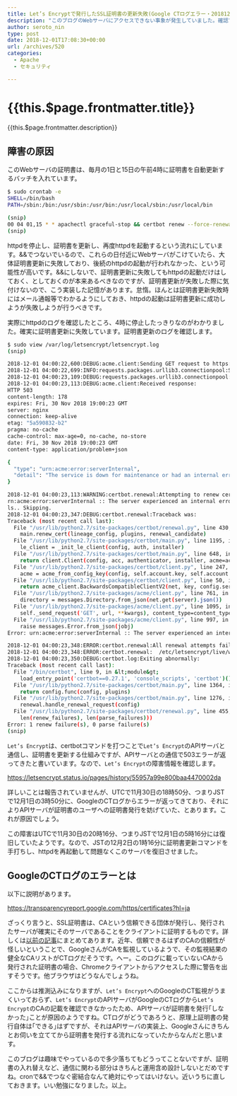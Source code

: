 ```yaml
---
title: Let’s Encryptで発行したSSL証明書の更新失敗(Google CTログエラー・20181201)
description: "このブログのWebサーバにアクセスできない事象が発生していました。確認できたのは12月2日の0時くらいです。原因がわかったのでメモしておきます。"
author: seroto_nin
type: post
date: 2018-12-01T17:08:30+00:00
url: /archives/520
categories:
  - Apache
  - セキュリティ

---
```

# {{this.$page.frontmatter.title}}

{{this.$page.frontmatter.description}}

<!--more-->

## 障害の原因

このWebサーバの証明書は、毎月の1日と15日の午前4時に証明書を自動更新するバッチを入れています。

```bash
$ sudo crontab -e
SHELL=/bin/bash
PATH=/sbin:/bin:/usr/sbin:/usr/bin:/usr/local/sbin:/usr/local/bin

(snip)
00 04 01,15 * * apachectl graceful-stop && certbot renew --force-renewal && apachectl start
(snip)
```

httpdを停止し、証明書を更新し、再度httpdを起動するという流れにしています。&&でつないでいるので、これらの日付近にWebサーバがこけていたら、大体証明書更新に失敗しており、後続のhttpdの起動が行われなかった、という可能性が高いです。&&にしないで、証明書更新に失敗してもhttpdの起動だけはしておく、としておくのが本来あるべきなのですが、証明書更新が失敗した際に気付けないので、こう実装した記憶があります。怠惰。ほんとは証明書更新失敗時にはメール通報等でわかるようにしておき、httpdの起動は証明書更新に成功しようが失敗しようが行うべきです。

実際にhttpdのログを確認したところ、4時に停止したっきりなのがわかりました。確実に証明書更新に失敗しています。証明書更新のログを確認します。

```bash
$ sudo view /var/log/letsencrypt/letsencrypt.log
(snip)

2018-12-01 04:00:22,600:DEBUG:acme.client:Sending GET request to https://acme-v02.api.letsencrypt.org/directory.
2018-12-01 04:00:22,699:INFO:requests.packages.urllib3.connectionpool:Starting new HTTPS connection (1): acme-v02.api.letsencrypt.org
2018-12-01 04:00:23,109:DEBUG:requests.packages.urllib3.connectionpool:"GET /directory HTTP/1.1" 503 178
2018-12-01 04:00:23,113:DEBUG:acme.client:Received response:
HTTP 503
content-length: 178
expires: Fri, 30 Nov 2018 19:00:23 GMT
server: nginx
connection: keep-alive
etag: "5a590832-b2"
pragma: no-cache
cache-control: max-age=0, no-cache, no-store
date: Fri, 30 Nov 2018 19:00:23 GMT
content-type: application/problem+json

{
  "type": "urn:acme:error:serverInternal",
  "detail": "The service is down for maintenance or had an internal error. Check https://letsencrypt.status.io/ for more details."
}

2018-12-01 04:00:23,113:WARNING:certbot.renewal:Attempting to renew cert (www.serotoninpower.club) from /etc/letsencrypt/renewal/www.serotoninpower.club.conf produced an unexpected error: u
rn:acme:error:serverInternal :: The server experienced an internal error :: The service is down for maintenance or had an internal error. Check https://letsencrypt.status.io/ for more detai
ls.. Skipping.
2018-12-01 04:00:23,347:DEBUG:certbot.renewal:Traceback was:
Traceback (most recent call last):
  File "/usr/lib/python2.7/site-packages/certbot/renewal.py", line 430, in handle_renewal_request
    main.renew_cert(lineage_config, plugins, renewal_candidate)
  File "/usr/lib/python2.7/site-packages/certbot/main.py", line 1195, in renew_cert
    le_client = _init_le_client(config, auth, installer)
  File "/usr/lib/python2.7/site-packages/certbot/main.py", line 648, in _init_le_client
    return client.Client(config, acc, authenticator, installer, acme=acme)
  File "/usr/lib/python2.7/site-packages/certbot/client.py", line 247, in __init__
    acme = acme_from_config_key(config, self.account.key, self.account.regr)
  File "/usr/lib/python2.7/site-packages/certbot/client.py", line 50, in acme_from_config_key
    return acme_client.BackwardsCompatibleClientV2(net, key, config.server)
  File "/usr/lib/python2.7/site-packages/acme/client.py", line 761, in __init__
    directory = messages.Directory.from_json(net.get(server).json())
  File "/usr/lib/python2.7/site-packages/acme/client.py", line 1095, in get
    self._send_request('GET', url, **kwargs), content_type=content_type)
  File "/usr/lib/python2.7/site-packages/acme/client.py", line 997, in _check_response
    raise messages.Error.from_json(jobj)
Error: urn:acme:error:serverInternal :: The server experienced an internal error :: The service is down for maintenance or had an internal error. Check https://letsencrypt.status.io/ for more details.

2018-12-01 04:00:23,348:ERROR:certbot.renewal:All renewal attempts failed. The following certs could not be renewed:
2018-12-01 04:00:23,348:ERROR:certbot.renewal:  /etc/letsencrypt/live/www.serotoninpower.club/fullchain.pem (failure)
2018-12-01 04:00:23,350:DEBUG:certbot.log:Exiting abnormally:
Traceback (most recent call last):
  File "/bin/certbot", line 9, in &lt;module&gt;
    load_entry_point('certbot==0.27.1', 'console_scripts', 'certbot')()
  File "/usr/lib/python2.7/site-packages/certbot/main.py", line 1364, in main
    return config.func(config, plugins)
  File "/usr/lib/python2.7/site-packages/certbot/main.py", line 1276, in renew
    renewal.handle_renewal_request(config)
  File "/usr/lib/python2.7/site-packages/certbot/renewal.py", line 455, in handle_renewal_request
    len(renew_failures), len(parse_failures)))
Error: 1 renew failure(s), 0 parse failure(s)
(snip)
```

`Let’s Encrypt`は、certbotコマンドを打つことで`Let’s Encrypt`のAPIサーバと通信し、証明書を更新する仕組みですが、APIサーバとの通信で503エラーが返ってきたと書いています。なので、`Let’s Encrypt`の障害情報を確認します。

<https://letsencrypt.status.io/pages/history/55957a99e800baa4470002da>

詳しいことは報告されていませんが、UTCで11月30日の18時50分、つまりJSTで12月1日の3時50分に、GoogleのCTログからエラーが返ってきており、それによりAPIサーバが証明書のユーザへの証明書発行を妨げていた、とあります。これが原因でしょう。

この障害はUTCで11月30日の20時16分、つまりJSTで12月1日の5時16分には復旧していたようです。なので、JSTの12月2日の1時16分に証明書更新コマンドを手打ちし、httpdを再起動して問題なくこのサーバを復旧させました。

## GoogleのCTログのエラーとは

以下に説明があります。

<https://transparencyreport.google.com/https/certificates?hl=ja>

ざっくり言うと、SSL証明書は、CAという信頼できる団体が発行し、発行されたサーバが確実にそのサーバであることをクライアントに証明するものです。詳しくは[以前の記事][1]にまとめてあります。近年、信頼できるはずのCAの信頼性が怪しいということで、GoogleさんがCAを監視しているようで、その監視結果の健全なCAリストがCTログだそうです。へー。このログに載っていないCAから発行された証明書の場合、Chromeクライアントからアクセスした際に警告を出すそうです。他ブラウザはどうなんでしょうね。

ここからは推測込みになりますが、`Let’s Encrypt`へのGoogleのCT監視がうまくいっておらず、`Let’s Encrypt`のAPIサーバがGoogleのCTログから`Let’s Encrypt`のCAの記載を確認できなかったため、APIサーバが証明書を発行｢しなかった｣ことが原因のようですね。CTログがどうであろうと、原理上証明書の発行自体は｢できる｣はずですが、それはAPIサーバの実装上、Googleさんにきちんとお伺いを立ててから証明書を発行する流れになっていたからなんだと思います。

このブログは趣味でやっているので多少落ちてもどうってことないですが、証明書の入れ替えなど、通信に関わる部分はきちんと運用含め設計しないとだめですね。cronで&&でつなぐ密結合なんて絶対にやってはいけない。近いうちに直しておきます。いい勉強になりました。以上。

 [1]: https://www.serotoninpower.club/archives/360
